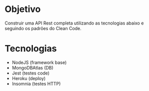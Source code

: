 # Objetivo
Construir uma API Rest completa utilizando as tecnologias abaixo e seguindo os padrões do Clean Code.

# Tecnologias
- NodeJS (framework base)
- MongoDBAtlas (DB)
- Jest (testes code)
- Heroku (deploy)
- Insomnia (testes HTTP)
